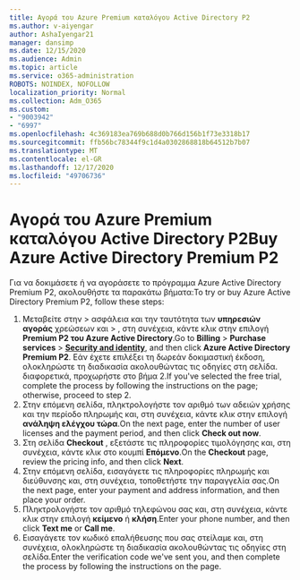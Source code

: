 ```yaml
---
title: Αγορά του Azure Premium καταλόγου Active Directory P2
ms.author: v-aiyengar
author: AshaIyengar21
manager: dansimp
ms.date: 12/15/2020
ms.audience: Admin
ms.topic: article
ms.service: o365-administration
ROBOTS: NOINDEX, NOFOLLOW
localization_priority: Normal
ms.collection: Adm_O365
ms.custom:
- "9003942"
- "6997"
ms.openlocfilehash: 4c369183ea769b688d0b766d156b1f73e3318b17
ms.sourcegitcommit: ffb56bc78344f9c1d4a0302868818b64512b7b07
ms.translationtype: MT
ms.contentlocale: el-GR
ms.lasthandoff: 12/17/2020
ms.locfileid: "49706736"
---
```

# <a name="buy-azure-active-directory-premium-p2"></a><span data-ttu-id="3297c-102">Αγορά του Azure Premium καταλόγου Active Directory P2</span><span class="sxs-lookup"><span data-stu-id="3297c-102">Buy Azure Active Directory Premium P2</span></span>

<span data-ttu-id="3297c-103">Για να δοκιμάσετε ή να αγοράσετε το πρόγραμμα Azure Active Directory Premium P2, ακολουθήστε τα παρακάτω βήματα:</span><span class="sxs-lookup"><span data-stu-id="3297c-103">To try or buy Azure Active Directory Premium P2, follow these steps:</span></span>

1. <span data-ttu-id="3297c-104">Μεταβείτε στην   >  ασφάλεια και την ταυτότητα των **υπηρεσιών αγοράς** χρεώσεων και  >  [](https://go.microsoft.com/fwlink/?linkid=2131946), στη συνέχεια, κάντε κλικ στην επιλογή **Premium P2 του Azure Active Directory**.</span><span class="sxs-lookup"><span data-stu-id="3297c-104">Go to **Billing** > **Purchase services** > [**Security and identity**](https://go.microsoft.com/fwlink/?linkid=2131946), and then click **Azure Active Directory Premium P2**.</span></span>
<span data-ttu-id="3297c-105">Εάν έχετε επιλέξει τη δωρεάν δοκιμαστική έκδοση, ολοκληρώστε τη διαδικασία ακολουθώντας τις οδηγίες στη σελίδα. διαφορετικά, προχωρήστε στο βήμα 2.</span><span class="sxs-lookup"><span data-stu-id="3297c-105">If you've selected the free trial, complete the process by following the instructions on the page; otherwise, proceed to step 2.</span></span>
1. <span data-ttu-id="3297c-106">Στην επόμενη σελίδα, πληκτρολογήστε τον αριθμό των αδειών χρήσης και την περίοδο πληρωμής και, στη συνέχεια, κάντε κλικ στην επιλογή **ανάληψη ελέγχου τώρα**.</span><span class="sxs-lookup"><span data-stu-id="3297c-106">On the next page, enter the number of user licenses and the payment period, and then click **Check out now**.</span></span>
1. <span data-ttu-id="3297c-107">Στη σελίδα **Checkout** , εξετάστε τις πληροφορίες τιμολόγησης και, στη συνέχεια, κάντε κλικ στο κουμπί **Επόμενο**.</span><span class="sxs-lookup"><span data-stu-id="3297c-107">On the **Checkout** page, review the pricing info, and then click **Next**.</span></span>
1. <span data-ttu-id="3297c-108">Στην επόμενη σελίδα, εισαγάγετε τις πληροφορίες πληρωμής και διεύθυνσης και, στη συνέχεια, τοποθετήστε την παραγγελία σας.</span><span class="sxs-lookup"><span data-stu-id="3297c-108">On the next page, enter your payment and address information, and then place your order.</span></span>
1. <span data-ttu-id="3297c-109">Πληκτρολογήστε τον αριθμό τηλεφώνου σας και, στη συνέχεια, κάντε κλικ στην επιλογή **κείμενο** ή **κλήση**.</span><span class="sxs-lookup"><span data-stu-id="3297c-109">Enter your phone number, and then click **Text me** or **Call me**.</span></span>
1. <span data-ttu-id="3297c-110">Εισαγάγετε τον κωδικό επαλήθευσης που σας στείλαμε και, στη συνέχεια, ολοκληρώστε τη διαδικασία ακολουθώντας τις οδηγίες στη σελίδα.</span><span class="sxs-lookup"><span data-stu-id="3297c-110">Enter the verification code we've sent you, and then complete the process by following the instructions on the page.</span></span>
